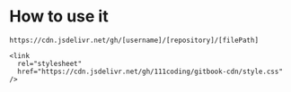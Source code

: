# How to use it

```
https://cdn.jsdelivr.net/gh/[username]/[repository]/[filePath]
```

```
<link
  rel="stylesheet"
  href="https://cdn.jsdelivr.net/gh/111coding/gitbook-cdn/style.css"
/>
```